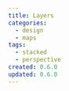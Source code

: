 ```yaml
---
title: Layers
categories:
  - design
  - maps
tags:
  - stacked
  - perspective
created: 0.6.0
updated: 0.6.0
---
```

